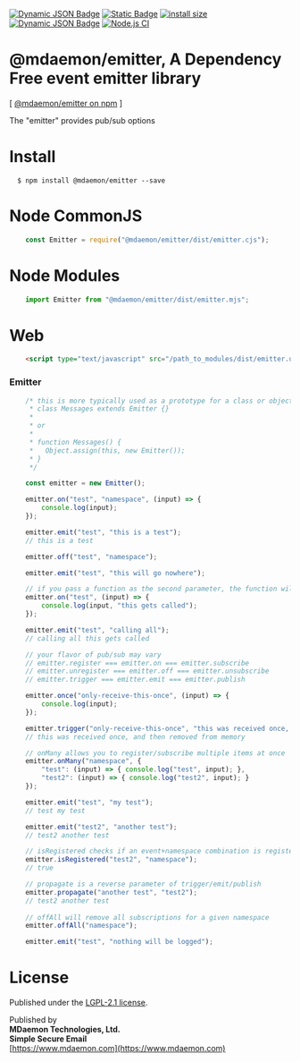 [![Dynamic JSON Badge](https://img.shields.io/badge/dynamic/json?url=https%3A%2F%2Fraw.githubusercontent.com%2Fmdaemon-technologies%2Femitter%2Fmain%2Fpackage.json&query=%24.version&prefix=v&label=npm&color=blue)](https://www.npmjs.com/package/@mdaemon/emitter) [![Static Badge](https://img.shields.io/badge/node-v14%2B-blue?style=flat&label=node&color=blue)](https://nodejs.org) [![install size](https://packagephobia.com/badge?p=@mdaemon/emitter)](https://packagephobia.com/result?p=@mdaemon/emitter) [![Dynamic JSON Badge](https://img.shields.io/badge/dynamic/json?url=https%3A%2F%2Fraw.githubusercontent.com%2Fmdaemon-technologies%2Femitter%2Fmain%2Fpackage.json&query=%24.license&prefix=v&label=license&color=green)](https://github.com/mdaemon-technologies/emitter/blob/main/LICENSE) [![Node.js CI](https://github.com/mdaemon-technologies/emitter/actions/workflows/node.js.yml/badge.svg)](https://github.com/mdaemon-technologies/emitter/actions/workflows/node.js.yml)

# @mdaemon/emitter, A Dependency Free event emitter library
[ [@mdaemon/emitter on npm](https://www.npmjs.com/package/@mdaemon/emitter "npm") ]


The "emitter" provides pub/sub options

# Install #

	  $ npm install @mdaemon/emitter --save  

# Node CommonJS #
```javascript
    const Emitter = require("@mdaemon/emitter/dist/emitter.cjs");
```

# Node Modules #

```javascript
    import Emitter from "@mdaemon/emitter/dist/emitter.mjs";  
```

# Web #
```HTML
    <script type="text/javascript" src="/path_to_modules/dist/emitter.umd.js">
```

### Emitter ###

```javascript
    /* this is more typically used as a prototype for a class or object
     * class Messages extends Emitter {}
     *
     * or
     * 
     * function Messages() { 
     *   Object.assign(this, new Emitter());
     * }
     */

    const emitter = new Emitter();

    emitter.on("test", "namespace", (input) => {
        console.log(input); 
    });

    emitter.emit("test", "this is a test");
    // this is a test

    emitter.off("test", "namespace");

    emitter.emit("test", "this will go nowhere");

    // if you pass a function as the second parameter, the function will be registered as part of an "all" namespace
    emitter.on("test", (input) => {
        console.log(input, "this gets called"); 
    });

    emitter.emit("test", "calling all");
    // calling all this gets called

    // your flavor of pub/sub may vary
    // emitter.register === emitter.on === emitter.subscribe 
    // emitter.unregister === emitter.off === emitter.unsubscribe
    // emitter.trigger === emitter.emit === emitter.publish

    emitter.once("only-receive-this-once", (input) => {
        console.log(input); 
    });

    emitter.trigger("only-receive-this-once", "this was received once, and then removed from memory");
    // this was received once, and then removed from memory

    // onMany allows you to register/subscribe multiple items at once
    emitter.onMany("namespace", {
        "test": (input) => { console.log("test", input); },
        "test2": (input) => { console.log("test2", input); }
    });

    emitter.emit("test", "my test");
    // test my test

    emitter.emit("test2", "another test");
    // test2 another test

    // isRegistered checks if an event+namespace combination is registered
    emitter.isRegistered("test2", "namespace");
    // true

    // propagate is a reverse parameter of trigger/emit/publish
    emitter.propagate("another test", "test2");
    // test2 another test
    
    // offAll will remove all subscriptions for a given namespace
    emitter.offAll("namespace");

    emitter.emit("test", "nothing will be logged");

```

# License #

Published under the [LGPL-2.1 license](https://github.com/mdaemon-technologies/event_emitter/blob/main/LICENSE "LGPL-2.1 License").

Published by<br/> 
<b>MDaemon Technologies, Ltd.<br/>
Simple Secure Email</b><br/>
[https://www.mdaemon.com](https://www.mdaemon.com)